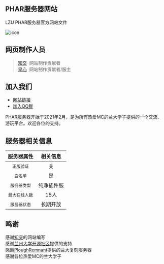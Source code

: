 ## PHAR服务器网站
LZU PHAR服务器官方网站文件

![icon](https://royenheart.com/wp-content/uploads/phar-mc/img/icon.png)

## 网页制作人员
> [知交](mailto:1299602347@qq.com)&nbsp; 网站制作贡献者  
> [皇心](mailto:royenheart@outlook.com)&nbsp; 网站制作贡献者/服主  

## 加入我们
- [网站链接](https://mc.royenheart.com)
- [加入QQ群](https://qm.qq.com/cgi-bin/qm/qr?k=wVBDgVpd5uz1UVVyUmCSB0YQLYxnH0fK&amp;jump_from=webapi)

PHAR服务器开始于2021年2月，是为所有热爱MC的兰大学子提供的一个交流、游玩平台。欢迎各位的支持。

## 服务器相关信息
|       服务器属性        |  相关信息  |
| :---------------------: | :--------: |
|   <kbd>正版验证</kbd>   |     关     |
|    <kbd>白名单</kbd>    |     是     |
|  <kbd>服务器类型</kbd>  | 纯净插件服 |
| <kbd>最大在线人数</kbd> |    15人    |
|  <kbd>服务器状态</kbd>  |  长期开放  |

## 鸣谢
感谢[知交](mailto:1299602347@qq.com)的网站编写  
感谢[兰州大学开源社区](https://github.com/LZUOSS)提供的支持  
感谢[PloughRemnant](https://b23.tv/NjvTFO)提供的兰大复刻服务器  
感谢各位热爱MC的兰大学子  